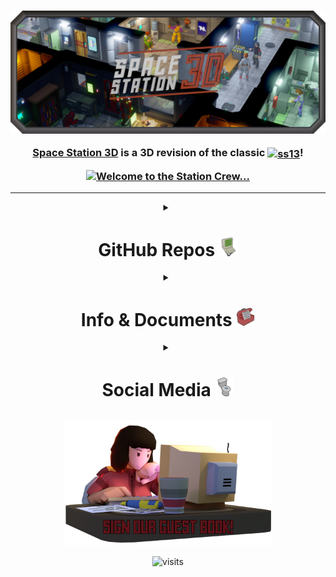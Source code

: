 <h3 align="center">
    <img src="https://raw.githubusercontent.com/RE-SS3D/SS3D-Art/main/Artwork/Banners/BorderedBanners/SS3DBanner7b.png" alt="SS3D">
    <p>
      <a href="https://ss3d.space/">Space Station 3D</a> is a 3D revision of the classic <a href="https://spacestation13.com/"><img src="https://img.shields.io/badge/Space%20Station-13-red?style=flat-square" alt="ss13" align="center"></a>!
    </p>
    <a href="https://ss3d.space/">
      <img src="https://readme-typing-svg.demolab.com?font=Orbitron&weight=600&size=25&duration=2500&pause=1000&color=B33225&center=true&vCenter=true&multiline=true&repeat=true&width=420&height=75&lines=Welcome+to+the+station+crew.;Please+enjoy+your+stay!" alt="Welcome to the Station Crew..." />
    </a>
</h3><hr>

<!-- New typing images can be generated at: https://readme-typing-svg.demolab.com/demo/ -->

<!-- This page can be automated to update after a given period to include -->
<!-- our most recent tweets, youtube videos, and/or github stats. -->

<details>
  <summary align="center"><h1>GitHub Repos&nbsp;<img src="https://raw.githubusercontent.com/RE-SS3D/SS3D-Art/main/Artwork/Cutouts/Emojis/Computer.png" display="flex" height="30"></h1></summary>

<p align="center">
  <a href="https://github.com/RE-SS3D"><img src="https://img.shields.io/github/stars/RE-SS3D?style=social"></a>
</p>

<div align="center">
  <h3>Primary Repository</h3>
  <b><a href="https://github.com/RE-SS3D/SS3D">SS3D</a></b> - The game repo; is where gamers manifest their dreams.
  <br>
  <h3>Secondary Repositories</h3>
  <b><a href="https://github.com/RE-SS3D/SS3D-Art">SS3D-Art</a></b> - The art repo; stores all art assets & their source files.
  <br>
  <b><a href="https://github.com/RE-SS3D/SS3D-CentCom">SS3D-CentCom</a></b> - The api repo; manages user authentication & characters.
  <br>
  <b><a href="https://github.com/RE-SS3D/SS3D-Website">SS3D-Website</a></b> - The website repo; hosts our website, ss3d.space.
  <br><br>
  <h3>Other Repositories</h3>
  <b><a href="https://github.com/RE-SS3D/.github">.github</a></b> - The github repo; stores our GitHub profile (this page) & documents.
  <br>
  <b><a href="https://github.com/RE-SS3D/.gitbook">.gitbook</a></b> - The gitbook repo; backs up our GitBook documentation.
</div>

<br><hr>

</details>

<details>
  <summary align="center"><h1 text-align="center">Info & Documents&nbsp;<img src="https://raw.githubusercontent.com/RE-SS3D/SS3D-Art/main/Artwork/Cutouts/Emojis/ToolboxNote.png" height="30"></h1></summary>

<div align="center">
  <h3><a href="https://ss3d.space">Website</a></h3>
  <b><a href="https://ss3d.space/download/">Download</a></b> - Download our latest release!
  <br><br>
  <b><a href="https://ss3d.space/devblog/">Devblogs</a></b> - Periodic development blogs.
  <br>
  <b><a href="https://ss3d.space/about/">About</a></b> - About SS3D and *beep.
  <br>
  <b><a href="https://ss3d.space/faq/">FAQ</a></b> - Frequently Asked Questions.
  <br>
  <b><a href="https://ss3d.space/art/">Art</a></b> - SS3D artwork made by our contributors!
  <br><br>
  <b><a href="https://ss3d.space/contribute/">Contribute</a></b> - How to contribute to SS3D!
  <br><br>
  <h3><a href="https://ss3d.gitbook.io">GitBook</a></h3>
  <b><a href="https://ss3d.gitbook.io/design/">Design</a></b> - Document for game design and ideas.
  <br>
  <b><a href="https://ss3d.gitbook.io/art-guide/">Art Guide</a></b> - Documents for creating assets for SS3D.
  <br>
  <b><a href="https://ss3d.gitbook.io/dev-guide/">Dev Guide</a></b> - Documents for developing/maintaining SS3D.
  <br>
  <b><a href="https://ss3d.gitbook.io/systems/">Systems</a></b> - Documentation for the implementation of technical systems.
</div>

<br><hr>

</details>

<details>
  <summary align="center"><h1>Social Media&nbsp;<img src="https://raw.githubusercontent.com/RE-SS3D/SS3D-Art/main/Artwork/Cutouts/Emojis/Toilet.png" height="30"></h1></summary>

<h3 align="center">Contact</h3>
<table align="center">
  <tr align="center">
    <td>
      <a href="mailto:ress3d.project@gmail.com">
        <img src="https://cdn.simpleicons.org/gmail/#EA4335" alt="gmail" height="50" />
      </a>
    </td>
    <td>
      <a href="https://discord.gg/3ny9tdH">
        <img src="https://cdn.simpleicons.org/discord/#5865F2" alt="discord" height="50" />
      </a>
    </td>
    <td>
      <a href="https://twitter.com/SpaceStation3D">
        <img src="https://cdn.simpleicons.org/twitter/#1DA1F2" alt="twitter" height="50" />
      </a>
    </td>
  </tr>
  <tr align="center">
    <td>
      Gmail
    </td>
    <td>
      Discord
    </td>
    <td>
      Twitter
    </td>
  </tr>
</table>

<h3 align="center">Media</h3>
<table align="center">
  <tr align="center">
    <td>
      <a href="https://www.youtube.com/@spacestation3d">
        <img src="https://cdn.simpleicons.org/youtube/#FF0000" alt="youtube" height="50" />
      </a>
    </td>
    <td>
      <a href="https://www.reddit.com/r/RESS3D/">
        <img src="https://cdn.simpleicons.org/reddit/#FF4500" alt="reddit" height="50" />
      </a>
    </td>
    <td>
      <a href="https://www.youtube.com/watch?v=dQw4w9WgXcQ">
        <img src="https://cdn.simpleicons.org/tiktok/#000000" alt="tiktok" height="50" />
      </a>
    </td>
  </tr>
  <tr align="center">
    <td>
      YouTube
    </td>
    <td>
      Reddit
    </td>
    <td>
      TikTok
    </td>
  </tr>
</table>

<h3 align="center">Donate</h3>
<table align="center">
  <tr align="center">
    <td>
      <a href="https://www.paypal.me/SpaceStation3D">
        <img src="https://cdn.simpleicons.org/paypal/#00457C" alt="paypal" height="50" />
      </a>
    </td>
    <td>
      <a href="https://www.patreon.com/ss3d">
        <img src="https://cdn.simpleicons.org/patreon/#FF424D" alt="patreon" height="50" />
      </a>
    </td>
  </tr>
  <tr align="center">
    <td>
      PayPal
    </td>
    <td>
      Patreon
    </td>
  </tr>
</table>

<br><hr>

</details>

<p align="center">
  <a href="https://github.com/RE-SS3D/SS3D/discussions/1169">
    <img src="https://raw.githubusercontent.com/RE-SS3D/.github/main/profile/images/GuestBook.png" alt="Guest Book" height="200" />
  </a>
</p>

<p align="center">
  <img src="https://komarev.com/ghpvc/?username=RE-SS3D&color=red&label=Visits" alt="visits">
</p>
